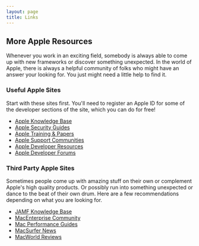 ```yaml
---
layout: page
title: Links
---
```


## More Apple Resources

Whenever you work in an exciting field, somebody is always able to come up with new frameworks or discover something unexpected. In the world of Apple, there is always a helpful community of folks who might have an answer your looking for. You just might need a little help to find it.


### Useful Apple Sites

Start with these sites first. You'll need to register an Apple ID for some of the developer sections of the site, which you can do for free!

- [Apple Knowledge Base](http://kbase.info.apple.com/)
- [Apple Security Guides](http://www.apple.com/support/security/guides/)
- [Apple Training & Papers](http://training.apple.com/osx)
- [Apple Support Communities](https://discussions.apple.com)
- [Apple Developer Resources](https://developer.apple.com/resources/)
- [Apple Developer Forums](https://forums.developer.apple.com/)


### Third Party Apple Sites

Sometimes people come up with amazing stuff on their own or complement Apple's high quality products. Or possibly run into something unexpected or dance to the beat of their own drum. Here are a few recommendations depending on what you are looking for.

- [JAMF Knowledge Base](https://jamfnation.jamfsoftware.com/articles.html)
- [MacEnterprise Community](http://www.macenterprise.org/)
- [Mac Performance Guides](http://macperformanceguide.com/index_topics.html)
- [MacSurfer News](http://www.macsurfer.com/)
- [MacWorld Reviews](http://www.macworld.com/)
